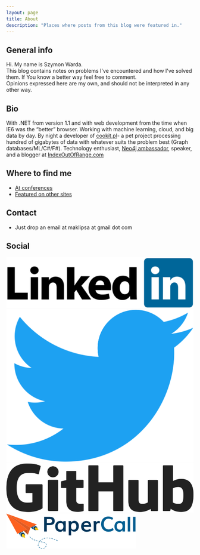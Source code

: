 ```yaml
---
layout: page
title: About
description: "Places where posts from this blog were featured in."
---
```


## General info

Hi. My name is Szymon Warda.<br/>
This blog contains notes on problems I've encountered and how I've solved them. If You know a better way feel free to comment.<br/>
Opinions expressed here are my own, and should not be interpreted in any other way. 

## Bio

With .NET from version 1.1 and with web development from the time when IE6 was the “better” browser. Working with machine learning, cloud, and big data by day. By night a developer of [cookit.pl](http://cookit.pl)- a pet project processing hundred of gigabytes of data with whatever suits the problem best (Graph databases/ML/C#/F#). Technology enthusiast, [Neo4j ambassador](https://neo4j.com/ambassador/), speaker, and a blogger at [IndexOutOfRange.com](http://IndexOutOfRange.com)

## Where to find me

- [At conferences](/speaking)
- [Featured on other sites](/featuredIn)

## Contact

- Just drop an email at maklipsa at gmail dot com

## Social

[![LinkedIn](LinkedIn.png)](https://linkedin.com/in/szymonwarda)[![Twitter](Twitter.png)](https://twitter.com/maklipsa)[![GitHub](GitHub-Logo.png)](https://github.com/maklipsa)[![Paper call](logo-papercall.svg)](https://www.papercall.io/speakers/szymonwarda)

<style>
div.entry-content p:first-child img{
	height:300px;
}
div.entry-content p{
    vertical-align: top;
}
div.entry-content a {
	display:inline;
	border-bottom:none !important;
}
div.entry-content a img{
    height:50px;
	margin:10px;
}
div.entry-content p a:last-child img{
    margin-top: 20px;
	height:80px;
}
</style>
